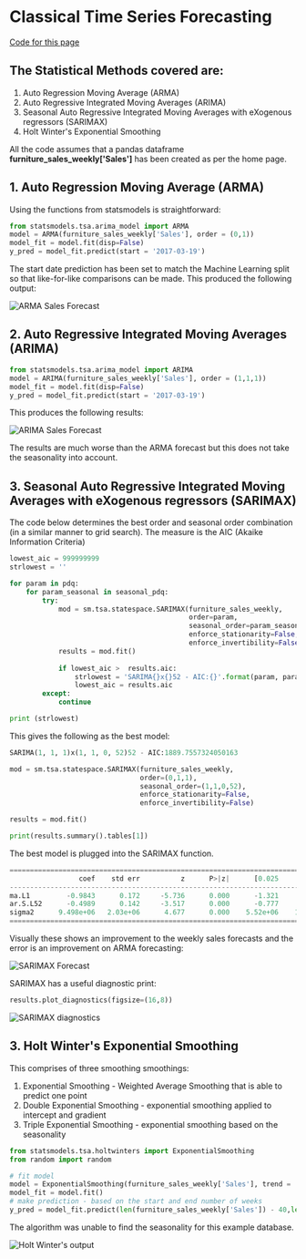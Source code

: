 # Classical Time Series Forecasting

[Code for this page](https://nbviewer.jupyter.org/github/AriadneData/Python_Time_Series/blob/master/TimeSeries_PoC_Classical.ipynb)

## The Statistical Methods covered are:

1) Auto Regression Moving Average (ARMA)
2) Auto Regressive Integrated Moving Averages (ARIMA)
3) Seasonal Auto Regressive Integrated Moving Averages with eXogenous regressors (SARIMAX)
4) Holt Winter's Exponential Smoothing


All the code assumes that a pandas dataframe **furniture_sales_weekly['Sales']** has been created as per the home page.

## 1. Auto Regression Moving Average (ARMA)

Using the functions from statsmodels is straightforward:

```python
from statsmodels.tsa.arima_model import ARMA
model = ARMA(furniture_sales_weekly['Sales'], order = (0,1))
model_fit = model.fit(disp=False)
y_pred = model_fit.predict(start = '2017-03-19')
```

The start date prediction has been set to match the Machine Learning split so that like-for-like comparisons can be made. This produced the following output:

![ARMA Sales Forecast](images/ARMAResult.png)



## 2. Auto Regressive Integrated Moving Averages (ARIMA)

```python
from statsmodels.tsa.arima_model import ARIMA
model = ARIMA(furniture_sales_weekly['Sales'], order = (1,1,1))
model_fit = model.fit(disp=False)
y_pred = model_fit.predict(start = '2017-03-19')
```

This produces the following results:

![ARIMA Sales Forecast](images/ARIMAResult.png)

The results are much worse than the ARMA forecast but this does not take the seasonality into account.



## 3. Seasonal Auto Regressive Integrated Moving Averages with eXogenous regressors (SARIMAX)

The code below determines the best order and seasonal order combination (in a similar manner to grid search). The measure is the AIC (Akaike Information Criteria)

```python
lowest_aic = 999999999
strlowest = ''

for param in pdq:
    for param_seasonal in seasonal_pdq:
        try:
            mod = sm.tsa.statespace.SARIMAX(furniture_sales_weekly,
                                            order=param,
                                            seasonal_order=param_seasonal,
                                            enforce_stationarity=False,
                                            enforce_invertibility=False)
            results = mod.fit()
            
            if lowest_aic >  results.aic:
                strlowest = 'SARIMA{}x{}52 - AIC:{}'.format(param, param_seasonal, results.aic)
                lowest_aic = results.aic
        except:
            continue

print (strlowest)
```

This gives the following as the best model:

```python
SARIMA(1, 1, 1)x(1, 1, 0, 52)52 - AIC:1889.7557324050163
```

```python
mod = sm.tsa.statespace.SARIMAX(furniture_sales_weekly,
                                order=(0,1,1),
                                seasonal_order=(1,1,0,52),
                                enforce_stationarity=False,
                                enforce_invertibility=False)

results = mod.fit()

print(results.summary().tables[1])
```

The best model is plugged into the SARIMAX function.

```python
==============================================================================
                 coef    std err          z      P>|z|      [0.025      0.975]
------------------------------------------------------------------------------
ma.L1         -0.9843      0.172     -5.736      0.000      -1.321      -0.648
ar.S.L52      -0.4989      0.142     -3.517      0.000      -0.777      -0.221
sigma2      9.498e+06   2.03e+06      4.677      0.000    5.52e+06    1.35e+07
==============================================================================
```



Visually these shows an improvement to the weekly sales forecasts and the error is an improvement on ARMA forecasting:

![SARIMAX Forecast](images/SARIMAX.png)

SARIMAX has a useful diagnostic print:

```python
results.plot_diagnostics(figsize=(16,8))
```

![SARIMAX diagnostics](images/SARIMAdiagnostics.png)

## 3. Holt Winter's Exponential Smoothing

This comprises of three smoothing smoothings:
1) Exponential Smoothing - Weighted Average Smoothing that is able to predict one point
2) Double Exponential Smoothing - exponential smoothing applied to intercept and gradient
3) Triple Exponential Smoothing - exponential smoothing based on the seasonality

```python
from statsmodels.tsa.holtwinters import ExponentialSmoothing
from random import random

# fit model
model = ExponentialSmoothing(furniture_sales_weekly['Sales'], trend = 'add')
model_fit = model.fit()
# make prediction - based on the start and end number of weeks
y_pred = model_fit.predict(len(furniture_sales_weekly['Sales']) - 40,len(furniture_sales_weekly['Sales']) - 1)
```

The algorithm was unable to find the seasonality for this example database.

![Holt Winter's output](images/HWES.png)